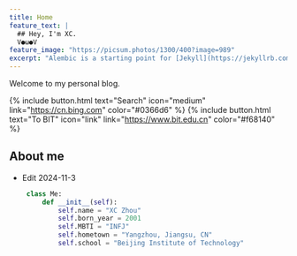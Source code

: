 ```yaml
---
title: Home
feature_text: |
  ## Hey, I'm XC.
  V●ω●V
feature_image: "https://picsum.photos/1300/400?image=989"
excerpt: "Alembic is a starting point for [Jekyll](https://jekyllrb.com/) projects."
---
```


Welcome to my personal blog.

{% include button.html text="Search" icon="medium" link="https://cn.bing.com" color="#0366d6" %} {% include button.html text="To BIT" icon="link" link="https://www.bit.edu.cn" color="#f68140" %} 

## About me

- Edit 2024-11-3

   ```python
    class Me:
        def __init__(self):
            self.name = "XC Zhou"
            self.born_year = 2001
            self.MBTI = "INFJ"
            self.hometown = "Yangzhou, Jiangsu, CN"
            self.school = "Beijing Institute of Technology"
   ```




